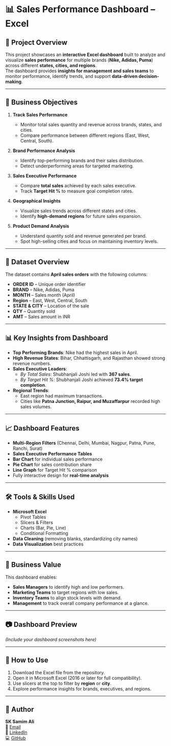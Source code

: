 # 📊 Sales Performance Dashboard – Excel

## 📌 Project Overview
This project showcases an **interactive Excel dashboard** built to analyze and visualize **sales performance** for multiple brands (**Nike, Adidas, Puma**) across different **states, cities, and regions**.  
The dashboard provides **insights for management and sales teams** to monitor performance, identify trends, and support **data-driven decision-making**.

---

## 🎯 Business Objectives
1. **Track Sales Performance**
   - Monitor total sales quantity and revenue across brands, states, and cities.
   - Compare performance between different regions (East, West, Central, South).

2. **Brand Performance Analysis**
   - Identify top-performing brands and their sales distribution.
   - Detect underperforming areas for targeted marketing.

3. **Sales Executive Performance**
   - Compare **total sales** achieved by each sales executive.
   - Track **Target Hit %** to measure goal completion rates.

4. **Geographical Insights**
   - Visualize sales trends across different states and cities.
   - Identify **high-demand regions** for future sales expansion.

5. **Product Demand Analysis**
   - Understand quantity sold and revenue generated per brand.
   - Spot high-selling cities and focus on maintaining inventory levels.

---

## 📂 Dataset Overview
The dataset contains **April sales orders** with the following columns:
- **ORDER ID** – Unique order identifier  
- **BRAND** – Nike, Adidas, Puma  
- **MONTH** – Sales month (April)  
- **Region** – East, West, Central, South  
- **STATE & CITY** – Location of the sale  
- **QTY** – Quantity sold  
- **AMT** – Sales amount in INR  

---

## 📊 Key Insights from Dashboard
- **Top Performing Brands**: Nike had the highest sales in April.
- **High Revenue States**: Bihar, Chhattisgarh, and Rajasthan showed strong revenue numbers.
- **Sales Executive Leaders**:  
  - *By Total Sales*: Shubhanjali Joshi led with **367 sales**.  
  - *By Target Hit %*: Shubhanjali Joshi achieved **73.4% target completion**.
- **Regional Trends**:  
  - East region had maximum transactions.  
  - Cities like **Patna Junction, Raipur, and Muzaffarpur** recorded high sales volumes.

---

## 📈 Dashboard Features
- **Multi-Region Filters** (Chennai, Delhi, Mumbai, Nagpur, Patna, Pune, Ranchi, Surat)
- **Sales Executive Performance Tables**
- **Bar Chart** for individual sales performance
- **Pie Chart** for sales contribution share
- **Line Graph** for Target Hit % comparison
- Fully interactive design for **real-time analysis**

---

## 🛠 Tools & Skills Used
- **Microsoft Excel**  
  - Pivot Tables  
  - Slicers & Filters  
  - Charts (Bar, Pie, Line)  
  - Conditional Formatting  
- **Data Cleaning** (removing blanks, standardizing city names)
- **Data Visualization** best practices

---

## 💼 Business Value
This dashboard enables:
- **Sales Managers** to identify high and low performers.
- **Marketing Teams** to target regions with low sales.
- **Inventory Teams** to align stock levels with demand.
- **Management** to track overall company performance at a glance.

---

## 📷 Dashboard Preview
*(Include your dashboard screenshots here)*

---

## 🚀 How to Use
1. Download the Excel file from the repository.
2. Open it in Microsoft Excel (2016 or later for full compatibility).
3. Use slicers at the top to filter by **region** or **city**.
4. Explore performance insights for brands, executives, and regions.

---

## 📌 Author
**SK Samim Ali**  
📧 [Email](mailto:roy871858@gmail.com)  
💼 [LinkedIn](https://linkedin.com/in/sk-samim-ali-25a9b2293)  
💻 [GitHub](https://github.com/sksamimali2000)
